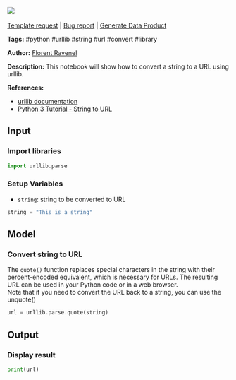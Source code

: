 <a href="https://app.naas.ai/user-redirect/naas/downloader?url=https://raw.githubusercontent.com/jupyter-naas/awesome-notebooks/master/Python/Python_Convert_string_to_URL.ipynb" target="_parent"><img src="https://naasai-public.s3.eu-west-3.amazonaws.com/open_in_naas.svg"/></a><br><br><a href="https://github.com/jupyter-naas/awesome-notebooks/issues/new?assignees=&labels=&template=template-request.md&title=Tool+-+Action+of+the+notebook+">Template request</a> | <a href="https://github.com/jupyter-naas/awesome-notebooks/issues/new?assignees=&labels=bug&template=bug_report.md&title=Python+-+Convert+string+to+URL:+Error+short+description">Bug report</a> | <a href="https://app.naas.ai/user-redirect/naas/downloader?url=https://raw.githubusercontent.com/jupyter-naas/awesome-notebooks/master/Naas/Naas_Start_data_product.ipynb" target="_parent">Generate Data Product</a>

**Tags:** #python #urllib #string #url #convert #library

**Author:** [Florent Ravenel](http://linkedin.com/in/florent-ravenel)

**Description:** This notebook will show how to convert a string to a URL using urllib.

**References:**
- [urllib documentation](https://docs.python.org/3/library/urllib.parse.html)
- [Python 3 Tutorial - String to URL](https://www.tutorialspoint.com/python3/python_strings.htm)

## Input

### Import libraries


```python
import urllib.parse
```

### Setup Variables
- `string`: string to be converted to URL


```python
string = "This is a string"
```

## Model

### Convert string to URL
The `quote()` function replaces special characters in the string with their percent-encoded equivalent, which is necessary for URLs. The resulting URL can be used in your Python code or in a web browser. <br>
Note that if you need to convert the URL back to a string, you can use the unquote() 


```python
url = urllib.parse.quote(string)
```

## Output

### Display result


```python
print(url)
```

 
